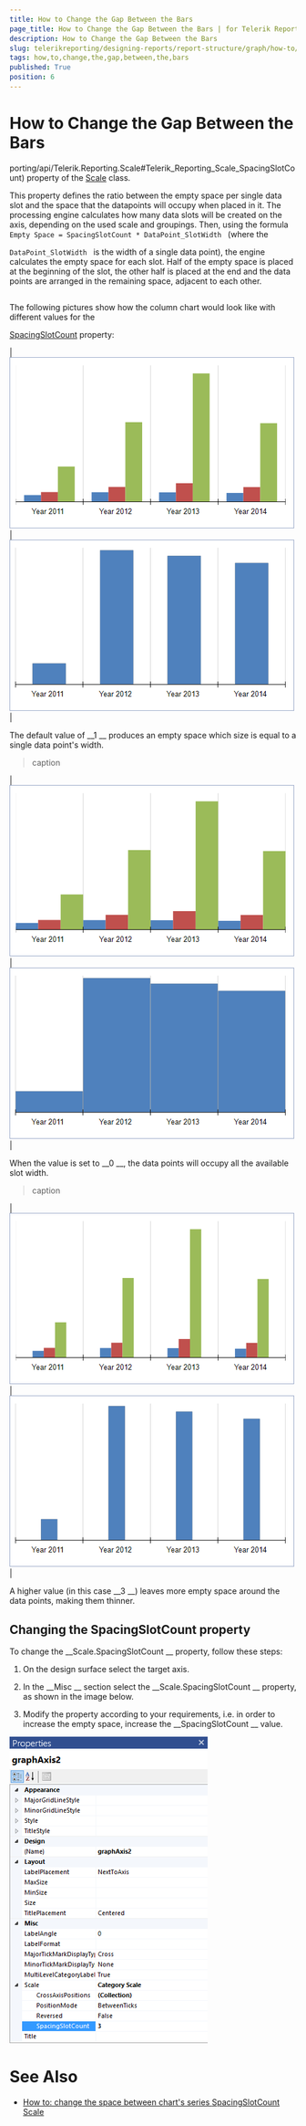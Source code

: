 ```yaml
---
title: How to Change the Gap Between the Bars
page_title: How to Change the Gap Between the Bars | for Telerik Reporting Documentation
description: How to Change the Gap Between the Bars
slug: telerikreporting/designing-reports/report-structure/graph/how-to/how-to-change-the-gap-between-the-bars
tags: how,to,change,the,gap,between,the,bars
published: True
position: 6
---
```


# How to Change the Gap Between the Bars

porting/api/Telerik.Reporting.Scale#Telerik_Reporting_Scale_SpacingSlotCount)
        property of the 
[Scale](/reporting/api/Telerik.Reporting.Scale)
 class.
      


This property defines the ratio between the empty space per single data slot and the space that the datapoints will occupy when placed in it.
        The processing engine calculates how many data slots will be created on the axis, depending on the used scale and groupings.
        Then, using the formula 
`Empty Space = SpacingSlotCount * DataPoint_SlotWidth
` (where the
        
`DataPoint_SlotWidth
` is the width of a single data point), the engine calculates the empty space
        for each slot. Half of the empty space is placed at the beginning of the slot, the other half is placed at the end and the data points
        are arranged in the remaining space, adjacent to each other.
      


## 

The following pictures show how the column chart would look like with different values for the
          
[SpacingSlotCount](/reporting/api/Telerik.Reporting.Scale#Telerik_Reporting_Scale_SpacingSlotCount)
 property:
        




|![Category Scale Spacing Slot Count 1](images/Graph/CategoryScale_SpacingSlotCount_1.png)|![Category Scale Spacing Slot Count 1a](images/Graph/CategoryScale_SpacingSlotCount_1a.png)|




The default value of 
__1
__ produces an empty space which size is equal to a single data point's width.
        



>caption 


|![Category Scale Spacing Slot Count 0](images/Graph/CategoryScale_SpacingSlotCount_0.png)|![Category Scale Spacing Slot Count 0a](images/Graph/CategoryScale_SpacingSlotCount_0a.png)|




When the value is set to 
__0
__, the data points will occupy all the available slot width.
        



>caption 


|![Category Scale Spacing Slot Count 3](images/Graph/CategoryScale_SpacingSlotCount_3.png)|![Category Scale Spacing Slot Count 3a](images/Graph/CategoryScale_SpacingSlotCount_3a.png)|




A higher value (in this case 
__3
__) leaves more empty space around the data points, making them thinner.
        


## Changing the SpacingSlotCount property

To change the 
__Scale.SpacingSlotCount
__ property, follow these steps:
        


1. On the design surface select the target axis.
            


1. In the 
__Misc
__ section select the 
__Scale.SpacingSlotCount
__ property, as shown in the image below.
            


1. Modify the property according to your requirements, i.e. in order to increase the empty space, increase the 
__SpacingSlotCount
__ value.
            
![Graph Axis Spacing Slot Count Selected](images/Graph/GraphAxis_SpacingSlotCount_Selected.png)

# See Also


 * [How to: change the space between chart's series
](http://www.telerik.com/support/kb/reporting/details/how-to-change-the-space-between-charts-series
)[SpacingSlotCount](/reporting/api/Telerik.Reporting.Scale#Telerik_Reporting_Scale_SpacingSlotCount)
[Scale](/reporting/api/Telerik.Reporting.Scale)
